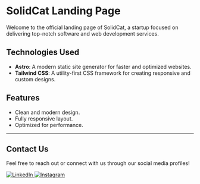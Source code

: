 # SolidCat Landing Page

Welcome to the official landing page of SolidCat, a startup focused on delivering top-notch software and web development services.

## Technologies Used

- **Astro**: A modern static site generator for faster and optimized websites.
- **Tailwind CSS**: A utility-first CSS framework for creating responsive and custom designs.

## Features

- Clean and modern design.
- Fully responsive layout.
- Optimized for performance.

---

## Contact Us

Feel free to reach out or connect with us through our social media profiles!

<a href="https://www.linkedin.com/company/solid-cat">
  <img src="https://img.shields.io/badge/linkedin-%230077B5.svg?style=for-the-badge&logo=linkedin&logoColor=white" alt="LinkedIn">
</a>
<a href="https://www.instagram.com/solidcat_/">
  <img src="https://img.shields.io/badge/Instagram-%23E4405F.svg?style=for-the-badge&logo=Instagram&logoColor=white" alt="Instagram">
</a>
